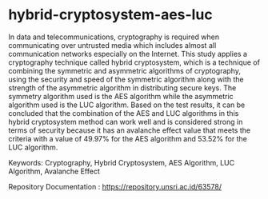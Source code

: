 # hybrid-cryptosystem-aes-luc

In data and telecommunications, cryptography is required when communicating over untrusted media which includes almost all communication networks especially on the Internet. This study applies a cryptography technique called hybrid cryptosystem, which is a technique of combining the symmetric and asymmetric algorithms of cryptography, using the security and speed of the symmetric algorithm along with the strength of the asymmetric algorithm in distributing secure keys. The symmetry algorithm used is the AES algorithm while the asymmetric algorithm used is the LUC algorithm. Based on the test results, it can be concluded that the combination of the AES and LUC algorithms in this hybrid cryptosystem method can work well and is considered strong in terms of security because it has an avalanche effect value that meets the criteria with a value of 49.97% for the AES algorithm and 53.52% for the LUC algorithm.

Keywords:	Cryptography, Hybrid Cryptosystem, AES Algorithm, LUC Algorithm, Avalanche Effect

Repository Documentation :
https://repository.unsri.ac.id/63578/
